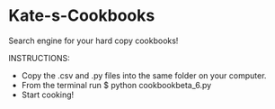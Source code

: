 # Kate-s-Cookbooks
Search engine for your hard copy cookbooks!

INSTRUCTIONS:
 - Copy the .csv and .py files into the same folder on your computer.
 - From the terminal run $ python cookbookbeta_6.py
 - Start cooking!
